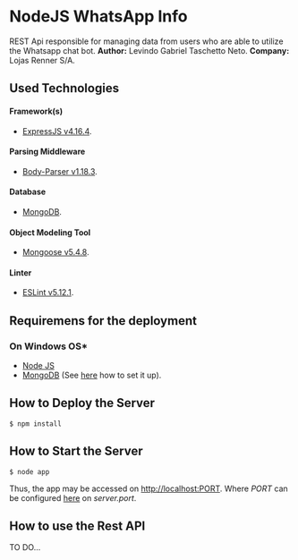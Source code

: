 # NodeJS WhatsApp Info
REST Api responsible for managing data from users who are able to utilize the Whatsapp chat bot.
__Author:__ Levindo Gabriel Taschetto Neto.
__Company:__ Lojas Renner S/A.

## Used Technologies

#### Framework(s)
* [ExpressJS v4.16.4](https://expressjs.com).

#### Parsing Middleware
* [Body-Parser v1.18.3](https://www.npmjs.com/package/body-parser).

#### Database
* [MongoDB](https://www.mongodb.com).

#### Object Modeling Tool
* [Mongoose v5.4.8](http://mongoosejs.com).

#### Linter
* [ESLint v5.12.1](https://marketplace.visualstudio.com/items?itemName=dbaeumer.vscode-eslint).

## Requiremens for the deployment

### On Windows OS*
* [Node JS](https://www.npmjs.com/get-npm)
* [MongoDB](https://www.mongodb.com) (See [here](docs/mongodbSetUp.md) how to set it up).

## How to Deploy the Server

```terminal
$ npm install
```

## How to Start the Server

```terminal
$ node app
```

Thus, the app may be accessed on [http://localhost:PORT](http://localhost:PORT).
Where *PORT* can be configured [here](config/default.json) on *server.port*.

## How to use the Rest API

TO DO...